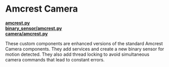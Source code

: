 # Amcrest Camera
[__amcrest.py__](../custom_components/amcrest.py)  
[__binary_sensor/amcrest.py__](../custom_components/binary_sensor/amcrest.py)  
[__camera/amcrest.py__](../custom_components/camera/amcrest.py)

These custom components are enhanced versions of the standard Amcrest Camera components. They add services and create a new binary sensor for motion detected. They also add thread locking to avoid simultaneous camera commands that lead to constant errors.

